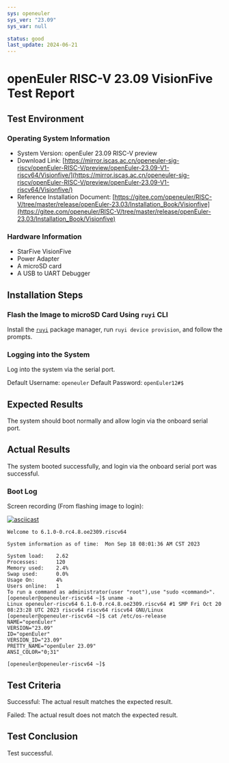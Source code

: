 ```yaml
---
sys: openeuler
sys_ver: "23.09"
sys_var: null

status: good
last_update: 2024-06-21
---
```


# openEuler RISC-V 23.09 VisionFive Test Report

## Test Environment

### Operating System Information

- System Version: openEuler 23.09 RISC-V preview
- Download Link: [https://mirror.iscas.ac.cn/openeuler-sig-riscv/openEuler-RISC-V/preview/openEuler-23.09-V1-riscv64/Visionfive/](https://mirror.iscas.ac.cn/openeuler-sig-riscv/openEuler-RISC-V/preview/openEuler-23.09-V1-riscv64/Visionfive/)
- Reference Installation Document: [https://gitee.com/openeuler/RISC-V/tree/master/release/openEuler-23.03/Installation_Book/Visionfive](https://gitee.com/openeuler/RISC-V/tree/master/release/openEuler-23.03/Installation_Book/Visionfive)

### Hardware Information

- StarFive VisionFive
- Power Adapter
- A microSD card
- A USB to UART Debugger

## Installation Steps

### Flash the Image to microSD Card Using `ruyi` CLI

Install the [`ruyi`](https://github.com/ruyisdk/ruyi) package manager, run `ruyi device provision`, and follow the prompts.

### Logging into the System

Log into the system via the serial port.

Default Username: `openeuler`
Default Password: `openEuler12#$`

## Expected Results

The system should boot normally and allow login via the onboard serial port.

## Actual Results

The system booted successfully, and login via the onboard serial port was successful.

### Boot Log

Screen recording (From flashing image to login):

[![asciicast](https://asciinema.org/a/lkduJVcErVoqb3ewZuzjl4TVi.svg)](https://asciinema.org/a/lkduJVcErVoqb3ewZuzjl4TVi)

```log
Welcome to 6.1.0-0.rc4.8.oe2309.riscv64

System information as of time:  Mon Sep 18 08:01:36 AM CST 2023

System load:    2.62
Processes:      120
Memory used:    2.4%
Swap used:      0.0%
Usage On:       4%
Users online:   1
To run a command as administrator(user "root"),use "sudo <command>".
[openeuler@openeuler-riscv64 ~]$ uname -a
Linux openeuler-riscv64 6.1.0-0.rc4.8.oe2309.riscv64 #1 SMP Fri Oct 20 08:23:28 UTC 2023 riscv64 riscv64 riscv64 GNU/Linux
[openeuler@openeuler-riscv64 ~]$ cat /etc/os-release 
NAME="openEuler"
VERSION="23.09"
ID="openEuler"
VERSION_ID="23.09"
PRETTY_NAME="openEuler 23.09"
ANSI_COLOR="0;31"

[openeuler@openeuler-riscv64 ~]$ 

```

## Test Criteria

Successful: The actual result matches the expected result.

Failed: The actual result does not match the expected result.

## Test Conclusion

Test successful.

